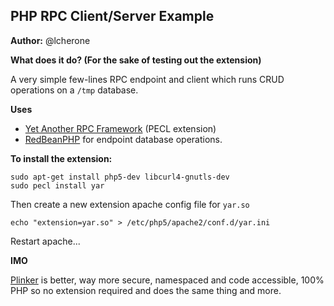 PHP RPC Client/Server Example
---
**Author:** @lcherone

**What does it do? (For the sake of testing out the extension)**

A very simple few-lines RPC endpoint and client which runs CRUD operations on a `/tmp` database.

**Uses** 

 - [Yet Another RPC Framework](http://php.net/manual/en/book.yar.php) (PECL extension)
 - [RedBeanPHP](http://www.redbeanphp.com) for endpoint database operations.

**To install the extension:**

    sudo apt-get install php5-dev libcurl4-gnutls-dev
    sudo pecl install yar

Then create a new extension apache config file for `yar.so`

    echo "extension=yar.so" > /etc/php5/apache2/conf.d/yar.ini

Restart apache...

**IMO**

[Plinker](https://bitbucket.org/plinker/example) is better, way more secure, namespaced and code accessible, 100% PHP so no extension required and does the same thing and more.